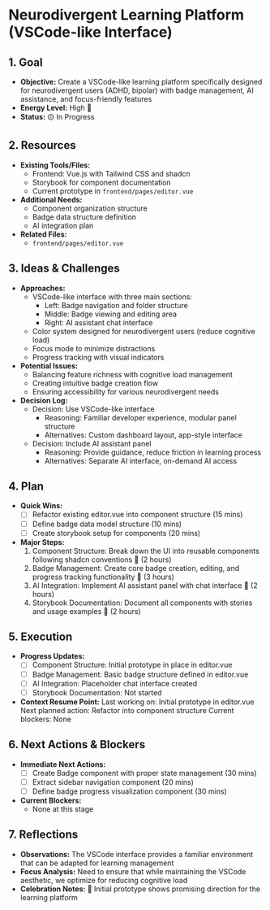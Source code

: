 # Neurodivergent Learning Platform (VSCode-like Interface)

## 1. Goal
- **Objective:** Create a VSCode-like learning platform specifically designed for neurodivergent users (ADHD, bipolar) with badge management, AI assistance, and focus-friendly features
- **Energy Level:** High 🔋
- **Status:** 🟡 In Progress

## 2. Resources
- **Existing Tools/Files:**
  - Frontend: Vue.js with Tailwind CSS and shadcn
  - Storybook for component documentation
  - Current prototype in `frontend/pages/editor.vue`
- **Additional Needs:**
  - Component organization structure
  - Badge data structure definition
  - AI integration plan
- **Related Files:**
  - `frontend/pages/editor.vue`

## 3. Ideas & Challenges
- **Approaches:**
  - VSCode-like interface with three main sections:
    - Left: Badge navigation and folder structure
    - Middle: Badge viewing and editing area
    - Right: AI assistant chat interface
  - Color system designed for neurodivergent users (reduce cognitive load)
  - Focus mode to minimize distractions
  - Progress tracking with visual indicators
- **Potential Issues:**
  - Balancing feature richness with cognitive load management
  - Creating intuitive badge creation flow
  - Ensuring accessibility for various neurodivergent needs
- **Decision Log:**
  - Decision: Use VSCode-like interface
    - Reasoning: Familiar developer experience, modular panel structure
    - Alternatives: Custom dashboard layout, app-style interface
  - Decision: Include AI assistant panel
    - Reasoning: Provide guidance, reduce friction in learning process
    - Alternatives: Separate AI interface, on-demand AI access

## 4. Plan
- **Quick Wins:**
  - [ ] Refactor existing editor.vue into component structure (15 mins)
  - [ ] Define badge data model structure (10 mins)
  - [ ] Create storybook setup for components (20 mins)
- **Major Steps:**
  1. Component Structure: Break down the UI into reusable components following shadcn conventions 🎯 (2 hours)
  2. Badge Management: Create core badge creation, editing, and progress tracking functionality 🎯 (3 hours)
  3. AI Integration: Implement AI assistant panel with chat interface 🎯 (2 hours)
  4. Storybook Documentation: Document all components with stories and usage examples 🎯 (2 hours)

## 5. Execution
- **Progress Updates:**
  - [ ] Component Structure: Initial prototype in place in editor.vue
  - [ ] Badge Management: Basic badge structure defined in editor.vue
  - [ ] AI Integration: Placeholder chat interface created
  - [ ] Storybook Documentation: Not started
- **Context Resume Point:**
  Last working on: Initial prototype in editor.vue
  Next planned action: Refactor into component structure
  Current blockers: None

## 6. Next Actions & Blockers
- **Immediate Next Actions:** 
  - [ ] Create Badge component with proper state management (30 mins)
  - [ ] Extract sidebar navigation component (20 mins)
  - [ ] Define badge progress visualization component (30 mins)
- **Current Blockers:**
  - None at this stage

## 7. Reflections
- **Observations:** The VSCode interface provides a familiar environment that can be adapted for learning management
- **Focus Analysis:** Need to ensure that while maintaining the VSCode aesthetic, we optimize for reducing cognitive load
- **Celebration Notes:** 🎉 Initial prototype shows promising direction for the learning platform 